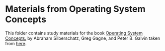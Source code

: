 # Materials from Operating System Concepts

This folder contains study materials for the book [Operating System Concepts.](
https://www.wiley.com/en-us/Operating+System+Concepts%2C+10th+Edition-p-9781119320913)
by Abraham Silberschatz, Greg Gagne, and Peter B. Galvin taken from [here](
http://bcs.wiley.com/he-bcs/Books?action=index&itemId=1119320917&bcsId=11227
).
